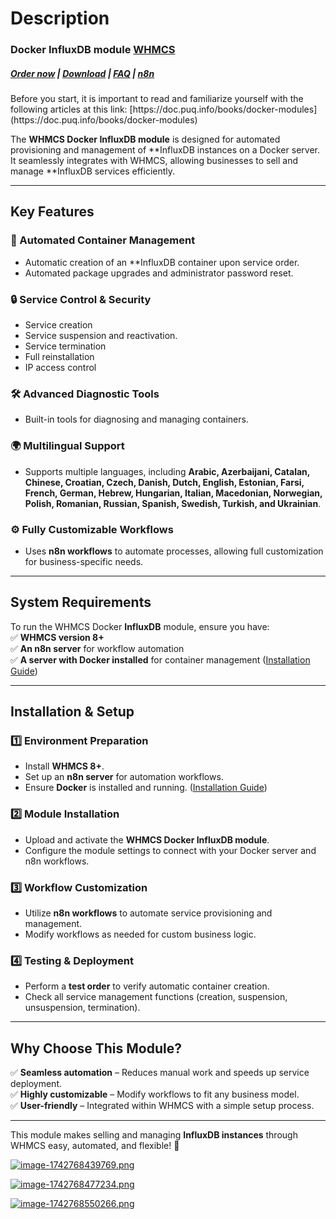 # Description

### Docker InfluxDB module **[WHMCS](https://puqcloud.com/link.php?id=77)** 

#####  [Order now](https://puqcloud.com/whmcs-module-docker-influxdb.php) | [Download](https://download.puqcloud.com/WHMCS/servers/PUQ_WHMCS-Docker-InfluxDB/) | [FAQ](https://faq.puqcloud.com/) | [n8n](https://puqcloud.com/link.php?id=117)

<p class="callout info">Before you start, it is important to read and familiarize yourself with the following articles at this link:  
[https://doc.puq.info/books/docker-modules](https://doc.puq.info/books/docker-modules)</p>

The **WHMCS Docker InfluxDB module** is designed for automated provisioning and management of **InfluxDB instances on a Docker server. It seamlessly integrates with WHMCS, allowing businesses to sell and manage **InfluxDB services efficiently.

- - - - - -

## **Key Features**

### **🚀 Automated Container Management**

- Automatic creation of an **InfluxDB container upon service order.
- Automated package upgrades and administrator password reset.

### **🔒 Service Control &amp; Security**

- Service creation
- Service suspension and reactivation.
- Service termination
- Full reinstallation
- IP access control

### **🛠️ Advanced Diagnostic Tools**

- Built-in tools for diagnosing and managing containers.

### **🌍 Multilingual Support**

- Supports multiple languages, including **Arabic, Azerbaijani, Catalan, Chinese, Croatian, Czech, Danish, Dutch, English, Estonian, Farsi, French, German, Hebrew, Hungarian, Italian, Macedonian, Norwegian, Polish, Romanian, Russian, Spanish, Swedish, Turkish, and Ukrainian**.

### **⚙️ Fully Customizable Workflows**

- Uses **n8n workflows** to automate processes, allowing full customization for business-specific needs.

- - - - - -

## **System Requirements**

To run the WHMCS Docker **InfluxDB** module, ensure you have:  
✅ **WHMCS version 8+**  
✅ **An n8n server** for workflow automation  
✅ **A server with Docker installed** for container management ([Installation Guide](https://doc.puq.info/books/docker-modules/page/installing-docker-for-puqcloud-modules))

- - - - - -

## **Installation &amp; Setup**

### **1️⃣ Environment Preparation**

- Install **WHMCS 8+**.
- Set up an **n8n server** for automation workflows.
- Ensure **Docker** is installed and running. ([Installation Guide](https://doc.puq.info/books/docker-modules/page/installing-docker-for-puqcloud-modules))

### **2️⃣ Module Installation**

- Upload and activate the **WHMCS Docker InfluxDB module**.
- Configure the module settings to connect with your Docker server and n8n workflows.

### **3️⃣ Workflow Customization**

- Utilize **n8n workflows** to automate service provisioning and management.
- Modify workflows as needed for custom business logic.

### **4️⃣ Testing &amp; Deployment**

- Perform a **test order** to verify automatic container creation.
- Check all service management functions (creation, suspension, unsuspension, termination).

- - - - - -

## **Why Choose This Module?**

✅ **Seamless automation** – Reduces manual work and speeds up service deployment.  
✅ **Highly customizable** – Modify workflows to fit any business model.  
✅ **User-friendly** – Integrated within WHMCS with a simple setup process.

- - - - - -

This module makes selling and managing **InfluxDB instances** through WHMCS easy, automated, and flexible! 🚀

[![image-1742768439769.png](https://doc.puq.info/uploads/images/gallery/2025-03/scaled-1680-/image-1742768439769.png)](https://doc.puq.info/uploads/images/gallery/2025-03/image-1742768439769.png)

[![image-1742768477234.png](https://doc.puq.info/uploads/images/gallery/2025-03/scaled-1680-/image-1742768477234.png)](https://doc.puq.info/uploads/images/gallery/2025-03/image-1742768477234.png)

[![image-1742768550266.png](https://doc.puq.info/uploads/images/gallery/2025-03/scaled-1680-/image-1742768550266.png)](https://doc.puq.info/uploads/images/gallery/2025-03/image-1742768550266.png)